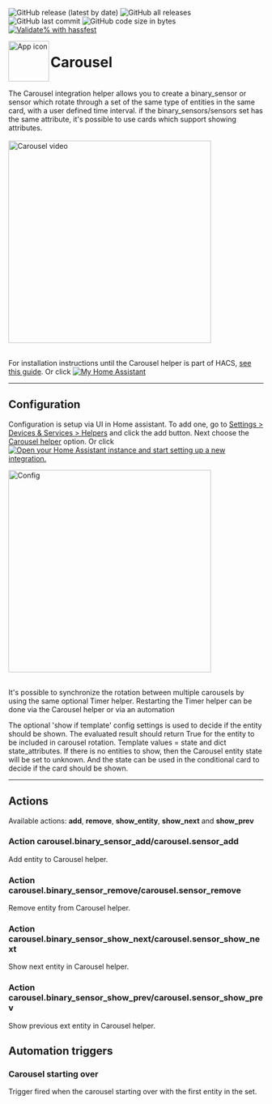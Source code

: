 <!-- markdownlint-disable MD041 -->
![GitHub release (latest by date)](https://img.shields.io/github/v/release/kgn3400/carousel)
![GitHub all releases](https://img.shields.io/github/downloads/kgn3400/carousel/total)
![GitHub last commit](https://img.shields.io/github/last-commit/kgn3400/carousel)
![GitHub code size in bytes](https://img.shields.io/github/languages/code-size/kgn3400/carousel)
[![Validate% with hassfest](https://github.com/kgn3400/carousel/workflows/Validate%20with%20hassfest/badge.svg)](https://github.com/kgn3400/carousel/actions/workflows/hassfest.yaml)

<img align="left" width="80" height="80" src="https://kgn3400.github.io/carousel/assets/icon.png" alt="App icon">

# Carousel

<br/>
The Carousel integration helper allows you to create a binary_sensor or sensor which rotate through a set of the same type of entities in the same card, with a user defined time interval. if the binary_sensors/sensors set has the same attribute, it's possible to use cards which support showing attributes.

<br/>
<br/>

<img src="https://kgn3400.github.io/carousel/assets/carousel_video.png" width="400" height="auto" alt="Carousel video">

<br/>
<br/>

For installation instructions until the Carousel helper is part of HACS, [see this guide](https://hacs.xyz/docs/faq/custom_repositories).
Or click [![My Home Assistant](https://img.shields.io/badge/Home%20Assistant-%2341BDF5.svg?style=flat&logo=home-assistant&label=Add%20to%20HACS)](https://my.home-assistant.io/redirect/hacs_repository/?owner=kgn3400&repository=carousel&category=integration)

---

## Configuration

Configuration is setup via UI in Home assistant. To add one, go to [Settings > Devices & Services > Helpers](https://my.home-assistant.io/redirect/helpers) and click the add button. Next choose the [Carousel helper](https://my.home-assistant.io/redirect/config_flow_start?domain=carousel) option.
Or click
[![Open your Home Assistant instance and start setting up a new integration.](https://my.home-assistant.io/badges/config_flow_start.svg)](https://my.home-assistant.io/redirect/config_flow_start/?domain=carousel)

<!-- <img src="images/config.png" width="400" height="auto" alt="Config"> -->
<img src="https://kgn3400.github.io/carousel/assets/config.png" width="400" height="auto" alt="Config">
<br/>
<br/>

It's possible to synchronize the rotation between multiple carousels by using the same optional Timer helper. Restarting the Timer helper can be done via the Carousel helper or via an automation

The optional 'show if template' config settings is used to decide if the entity should be shown. The evaluated result should return True for the entity to be included in carousel rotation. Template values = state and dict state_attributes.
If there is no entities to show, then the Carousel entity state will be set to unknown. And the state can be used in the conditional card to decide if the card should be shown.

---

## Actions

Available actions: __add__, __remove__, __show_entity__, __show_next__ and __show_prev__

### Action carousel.binary_sensor_add/carousel.sensor_add

Add entity to Carousel helper.

### Action carousel.binary_sensor_remove/carousel.sensor_remove

Remove entity from Carousel helper.

### Action carousel.binary_sensor_show_next/carousel.sensor_show_next

Show next entity in Carousel helper.

### Action carousel.binary_sensor_show_prev/carousel.sensor_show_prev

Show previous ext entity in Carousel helper.

## Automation triggers

### Carousel starting over

Trigger fired when the carousel starting over with the first entity in the set.
